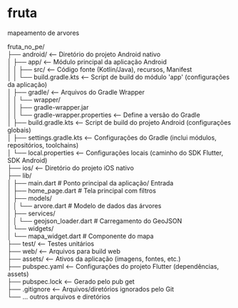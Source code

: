 # fruta
mapeamento de arvores




fruta_no_pe/    
├── android/              <-- Diretório do projeto Android nativo    
│   ├── app/              <-- Módulo principal da aplicação Android    
│   │   ├── src/          <-- Código fonte (Kotlin/Java), recursos, Manifest    
│   │   └── build.gradle.kts  <-- Script de build do módulo 'app' (configurações da aplicação)    
│   ├── gradle/           <-- Arquivos do Gradle Wrapper    
│   │   └── wrapper/    
│   │       ├── gradle-wrapper.jar    
│   │       └── gradle-wrapper.properties <-- Define a versão do Gradle    
│   ├── build.gradle.kts  <-- Script de build do projeto Android (configurações globais)    
│   ├── settings.gradle.kts <-- Configurações do Gradle (inclui módulos, repositórios, toolchains)    
│   └── local.properties  <-- Configurações locais (caminho do SDK Flutter, SDK Android)    
├── ios/                  <-- Diretório do projeto iOS nativo    
├── lib/    
│   ├── main.dart                # Ponto principal da aplicação/ Entrada    
│   ├── home_page.dart           # Tela principal com filtros    
│   ├── models/    
│   │   └── arvore.dart          # Modelo de dados das árvores    
│   ├── services/    
│   │   └── geojson_loader.dart  # Carregamento do GeoJSON    
│   └── widgets/    
│       └── mapa_widget.dart     # Componente do mapa    
├── test/                 <-- Testes unitários    
├── web/                  <-- Arquivos para build web    
├── assets/               <-- Ativos da aplicação (imagens, fontes, etc.)    
├── pubspec.yaml          <-- Configurações do projeto Flutter (dependências, assets)    
├── pubspec.lock          <-- Gerado pelo pub get    
├── .gitignore            <-- Arquivos/diretórios ignorados pelo Git    
└── ... outros arquivos e diretórios    
